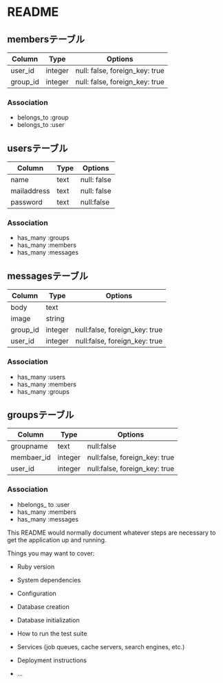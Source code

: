 # README


## membersテーブル

|Column|Type|Options|
|------|----|-------|
|user_id|integer|null: false, foreign_key: true|
|group_id|integer|null: false, foreign_key: true|

### Association
- belongs_to :group
- belongs_to :user

## usersテーブル

|Column|Type|Options|
|------|----|-------|
|name|text|null: false|
|mailaddress|text|null: false|
|password|text|null:false|

### Association
- has_many :groups
- has_many :members
- has_many :messages

## messagesテーブル

|Column|Type|Options|
|------|----|-------|
|body|text||
|image|string||
|group_id|integer|null:false, foreign_key: true|
|user_id|integer|null:false, foreign_key: true|

### Association
- has_many :users
- has_many :members
- has_many :groups

## groupsテーブル

|Column|Type|Options|
|------|----|-------|
|groupname|text|null:false|
|membaer_id|integer|null:false, foreign_key: true|
|user_id|integer|null:false, foreign_key: true|

### Association
- hbelongs_ to :user
- has_many :members
- has_many :messages



This README would normally document whatever steps are necessary to get the
application up and running.

Things you may want to cover:

* Ruby version

* System dependencies

* Configuration

* Database creation

* Database initialization

* How to run the test suite

* Services (job queues, cache servers, search engines, etc.)

* Deployment instructions

* ...
